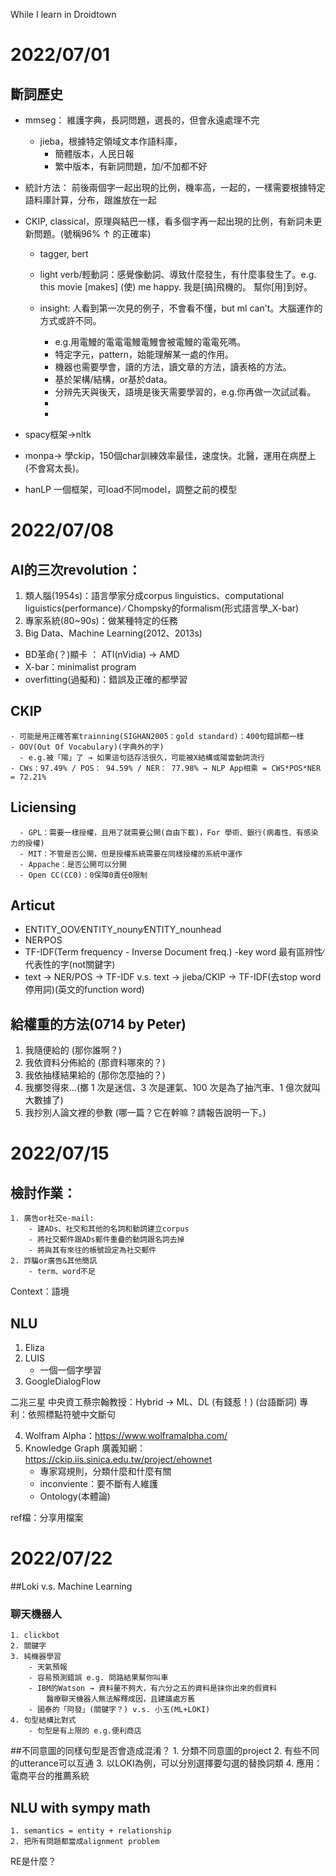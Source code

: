 While I learn in Droidtown
# 2022/07/01
## 斷詞歷史
- mmseg： 維護字典，長詞問題，選長的，但會永遠處理不完
    - jieba，根據特定領域文本作語料庫，
        - 簡體版本，人民日報
        - 繁中版本，有新詞問題，加/不加都不好

- 統計方法： 前後兩個字一起出現的比例，機率高，一起的，一樣需要根據特定語料庫計算，分布，跟誰放在一起

- CKIP, classical，原理與結巴一樣，看多個字再一起出現的比例，有新詞未更新問題。(號稱96% ↑ 的正確率)
    - tagger, bert
    - light verb/輕動詞：感覺像動詞、導致什麼發生，有什麼事發生了。e.g. this movie [makes] (使) me happy. 我是[搞]飛機的。 幫你[用]到好。
   

    - insight: 人看到第一次見的例子，不會看不懂，but ml can't。大腦運作的方式或許不同。
        - e.g.用電鰻的電電電鰻電鰻會被電鰻的電電死嗎。
        - 特定字元，pattern，始能理解某一處的作用。
        - 機器也需要學會，讀的方法，讀文章的方法，讀表格的方法。
        - 基於架構/結構，or基於data。
        - 分辨先天與後天，語境是後天需要學習的，e.g.你再做一次試試看。
        - 
        - 

- spacy框架->nltk

- monpa-> 學ckip，150個char訓練效率最佳，速度快。北醫，運用在病歷上(不會寫太長)。

- hanLP 一個框架，可load不同model，調整之前的模型

# 2022/07/08
## AI的三次revolution：
1. 類人腦(1954s)：語言學家分成corpus linguistics、computational liguistics(performance) ∕ Chompsky的formalism(形式語言學_X-bar)
2. 專家系統(80~90s)：做某種特定的任務
3. Big Data、Machine Learning(2012、2013s)

- BD革命(？)顯卡 ： ATI(nVidia) → AMD
- X-bar：minimalist program
- overfitting(過擬和)：錯誤及正確的都學習

## CKIP
    - 可能是用正確答案trainning(SIGHAN2005：gold standard)：400句錯誤都一樣
    - OOV(Out Of Vocabulary)(字典外的字)
      - e.g.被「陽」了 → 如果這句話存活很久，可能被X結構或陽當動詞流行
    - CWs：97.49% / POS： 94.59% / NER： 77.98% → NLP App相乘 = CWS*POS*NER = 72.21%
     
## Liciensing
      - GPL：需要一樣授權，且用了就需要公開(自由下載)，For 學術、銀行(病毒性、有感染力的授權)
      - MIT：不管是否公開，但是授權系統需要在同樣授權的系統中運作
      - Appache：是否公開可以分開
      - Open CC(CC0)：0保障0責任0限制
 
## Articut
 - ENTITY_OOV∕ENTITY_nouny∕ENTITY_nounhead
 - NER∕POS
 - TF-IDF(Term frequency - Inverse Document freq.)
    -key word 最有區辨性∕代表性的字(not關鍵字)
 - text → NER/POS → TF-IDF 
   v.s. text → jieba/CKIP → TF-IDF(去stop word 停用詞)(英文的function word)
 
## 給權重的方法(0714 by Peter)
1. 我隨便給的 (那你誰啊？)
2. 我依資料分佈給的 (那資料哪來的？)
3. 我依抽樣結果給的 (那你怎麼抽的？)
4. 我擲筊得來…(擲 1 次是迷信、3 次是運氣、100 次是為了抽汽車、1 億次就叫大數據了)
5. 我抄別人論文裡的參數 (哪一篇？它在幹嘛？請報告說明一下。) 
 
 
# 2022/07/15
##  檢討作業：
    1. 廣告or社交e-mail:
        - 建ADs、社交和其他的名詞和動詞建立corpus
        - 將社交郵件跟ADs郵件重疊的動詞跟名詞去掉
        - 將與其有來往的帳號設定為社交郵件
    2. 詐騙or廣告&其他簡訊
        - term、word不足
        
Context：語境

## NLU
1. Eliza
2. LUIS
    - 一個一個字學習
3. GoogleDialogFlow

二兆三星
中央資工蔡宗翰教授：Hybrid → ML、DL (有錢惹！)
(台語斷詞)
專利：依照標點符號中文斷句
    
4. Wolfram Alpha：https://www.wolframalpha.com/
5. Knowledge Graph 廣義知網：https://ckip.iis.sinica.edu.tw/project/ehownet
    - 專家寫規則，分類什麼和什麼有關
    - inconviente：要不斷有人維護
    - Ontology(本體論)

ref檔：分享用檔案


# 2022/07/22

##Loki v.s. Machine Learning
### 聊天機器人
    1. clickbot
    2. 關鍵字
    3. 純機器學習
        - 天氣預報
        - 容易預測錯誤 e.g. 問路結果幫你叫車
        - IBM的Watson → 資料量不夠大，有六分之五的資料是抹你出來的假資料
            醫療聊天機器人無法解釋成因，且建議處方舊
        - 國泰的「阿發」(關鍵字？) v.s. 小玉(ML+LOKI)
    4. 句型結構比對式
        - 句型是有上限的 e.g.便利商店
    
##不同意圖的同樣句型是否會造成混淆？
    1. 分類不同意圖的project
    2. 有些不同的utterance可以互通
    3. 以LOKI為例，可以分別選擇要勾選的替換詞類
    4. 應用：電商平台的推薦系統
    
## NLU with sympy math
    1. semantics = entity + relationship
    2. 把所有問題都當成alignment problem
    
    
RE是什麼？
